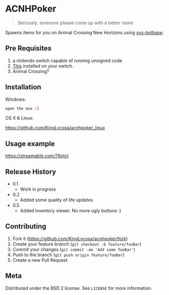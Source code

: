 # ACNHPoker
> Seriously, someone please come up with a better name

Spawns items for you on Animal Crossing New Horizons using [sys-botbase](https://github.com/olliz0r/sys-botbase).


## Pre Requisites
   1. a nintendo switch capable of running unsigned code
   2. [This](https://github.com/olliz0r/sys-botbase) installed on your switch.
   3. Animal Crossing?

## Installation

Windows:

```sh
open the exe :)
```

OS X & Linux:

https://github.com/KingLycosa/acnhpoker_linux



## Usage example

https://streamable.com/76otct


## Release History

* 0.1
    * Work in progress
* 0.2
   * Added some quality of life updates
* 0.5
   * Added inventory viewer. No more ugly buttons :)

## Contributing

1. Fork it (<https://github.com/KingLycosa/acnhpoker/fork>)
2. Create your feature branch (`git checkout -b feature/fooBar`)
3. Commit your changes (`git commit -am 'Add some fooBar'`)
4. Push to the branch (`git push origin feature/fooBar`)
5. Create a new Pull Request


## Meta

Distributed under the BSD 2 license. See ``LICENSE`` for more information.

